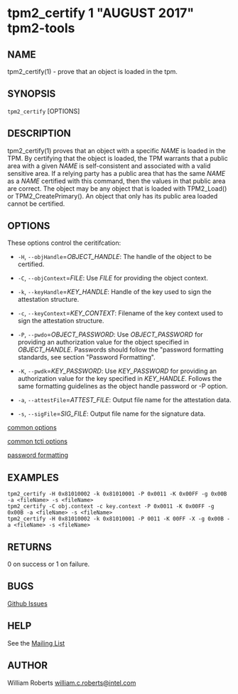 tpm2_certify 1 "AUGUST 2017" tpm2-tools
==================================================

NAME
----

tpm2_certify(1) - prove that an object is loaded in the tpm.

SYNOPSIS
--------

`tpm2_certify` [OPTIONS]

DESCRIPTION
-----------

tpm2_certify(1) proves that an object with a specific _NAME_ is loaded in the TPM.
By certifying that the object is loaded, the TPM warrants that a public area
with a given _NAME_ is self-consistent and associated with a valid sensitive area.
If a relying party has a public area that has the same _NAME_ as a _NAME_ certified
with this command, then the values in that public area are correct. The object
may be any object that is loaded with TPM2_Load() or TPM2_CreatePrimary().
An object that only has its public area loaded cannot be certified.

OPTIONS
-------

These options control the ceritifcation:

  * `-H`, `--objHandle`=_OBJECT\_HANDLE_:
    The handle of the object to be certified.

  * `-C`, `--objContext`=_FILE_:
    Use _FILE_ for providing the object context.

  * `-k`, `--keyHandle`=_KEY\_HANDLE_:
    Handle of the key used to sign the attestation  structure.

  * `-c`, `--keyContext`=_KEY\_CONTEXT_:
    Filename of the key context used to sign the  attestation structure.

  * `-P`, `--pwdo`=_OBJECT\_PASSWORD_:
    Use _OBJECT\_PASSWORD_ for providing an authorization value for the object specified
    in _OBJECT\_HANDLE_.
    Passwords should follow the "password formatting standards, see section
    "Password Formatting".

  * `-K`, `--pwdk`=_KEY\_PASSWORD_:
    Use _KEY_PASSWORD_ for providing an authorization value for the key specified
    in _KEY\_HANDLE_.
    Follows the same formatting guidelines as the object handle password or
    -P option.

  * `-a`, `--attestFile`=_ATTEST\_FILE_:
    Output file name for the attestation data.

  * `-s`, `--sigFile`=_SIG\_FILE_:
    Output file name for the signature data.

[common options](common/options.md)

[common tcti options](common/tcti.md)

[password formatting](common/password.md)

EXAMPLES
--------

```
tpm2_certify -H 0x81010002 -k 0x81010001 -P 0x0011 -K 0x00FF -g 0x00B -a <fileName> -s <fileName>
tpm2_certify -C obj.context -c key.context -P 0x0011 -K 0x00FF -g 0x00B -a <fileName> -s <fileName>
tpm2_certify -H 0x81010002 -k 0x81010001 -P 0011 -K 00FF -X -g 0x00B -a <fileName> -s <fileName>
```

RETURNS
-------
0 on success or 1 on failure.

BUGS
----
[Github Issues](https://github.com/01org/tpm2-tools/issues)

HELP
----
See the [Mailing List](https://lists.01.org/mailman/listinfo/tpm2)

## AUTHOR
William Roberts <william.c.roberts@intel.com>
